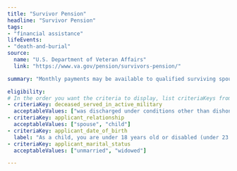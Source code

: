 ```yaml
---
title: "Survivor Pension"
headline: "Survivor Pension"
tags: 
- "financial assistance"
lifeEvents: 
- "death-and-burial"
source:
  name: "U.S. Department of Veteran Affairs"
  link: "https://www.va.gov/pension/survivors-pension/"

summary: "Monthly payments may be available to qualified surviving spouses and unmarried dependent children of wartime veterans who meet certain income and net worth limits."

eligibility:
# In the order you want the criteria to display, list criteriaKeys from the csv here, each followed by a comma-separated list of which values indicate eligibility for that criteria. Wrap individual values in quotes if they have inner commas.
- criteriaKey: deceased_served_in_active_military
  acceptableValues: ["was discharged under conditions other than dishonorable"]
- criteriaKey: applicant_relationship
  acceptableValues: ["spouse", "child"]
- criteriaKey: applicant_date_of_birth
  label: "As a child, you are under 18 years old or disabled (under 23 years old if attending a VA-approved school)."
- criteriaKey: applicant_marital_status
  acceptableValues: ["unmarried", "widowed"]

---
```

